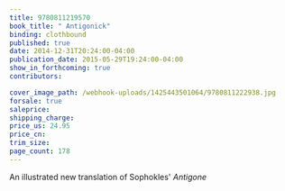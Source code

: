 ```yaml
---
title: 9780811219570
book_title: " Antigonick"
binding: clothbound
published: true
date: 2014-12-31T20:24:00-04:00
publication_date: 2015-05-29T19:24:00-04:00
show_in_forthcoming: true
contributors:

cover_image_path: /webhook-uploads/1425443501064/9780811222938.jpg
forsale: true
saleprice:
shipping_charge:
price_us: 24.95
price_cn:
trim_size:
page_count: 178
---
```

An illustrated new translation of Sophokles' _Antigone_

